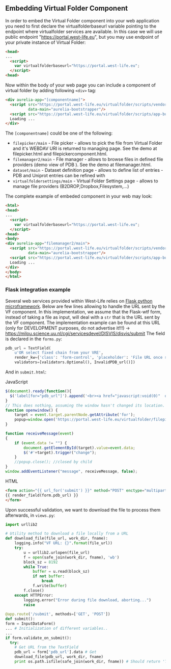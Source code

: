 ## Embedding Virtual Folder Component

In order to embed the Virtual Folder component into your web application you need to first declare the virtualfolderbaseurl variable pointing to the endpoint where virtualfolder services are available. In this case we will use public endpoint "https://portal.west-life.eu", but you may use endpoint of your private instance of Virtual Folder:
```html
<head>
...
  <script>
    var virtualfolderbaseurl="https://portal.west-life.eu";
  </script>
<head>
```

Now within the body of your web page you can include 
a component of virtual folder by adding following `<div>` tag:

```html
<div aurelia-app="[componentname]">
  <script src="https://portal.west-life.eu/virtualfolder/scripts/vendor-bundle.js"
          data-main="aurelia-bootstrapper"/>
  <script src="https://portal.west-life.eu/virtualfolder/scripts/app-bundle.js"/>
  Loading ...
</div>
```

The `[componentname]` could be one of the following:

* `filepicker/main` - File picker - allows to pick the file from Virtual Folder and it's WEBDAV URI is returned to managing page. See the demo at filepicker.html and filepickercomponent.html.
* `filemanager2/main` - File manager - allows to browse files in defined file providers \(demo view of PDB \). See the demo at filemanager.html.
* `dataset/main` - Dataset definition page - allows to define list of entries - PDB and Uniprot entries can be refined with
* `virtualfoldersettings/main` - Virtual Folder Settings page - allows to manage file providers \(B2DROP,Dropbox,Filesystem,...\)

The complete example of embeded component in your web may look:
```html
<html>
<head>
...
  <script>
    var virtualfolderbaseurl="https://portal.west-life.eu";
  </script>
<head>
<body>
<div aurelia-app="filemanager2/main">
  <script src="https://portal.west-life.eu/virtualfolder/scripts/vendor-bundle.js"
          data-main="aurelia-bootstrapper"/>
  <script src="https://portal.west-life.eu/virtualfolder/scripts/app-bundle.js"/>
  Loading ...
</div>
</body>
</html>
```

### Flask integration example

Several web services provided within West-Life relies on [Flask python microframework](http://flask.pocoo.org/). Below are few lines allowing to handle the URL sent by the VF component. In this implementation, we assume that the Flask-wtf form, instead of taking a file as input, will deal with a `str` that is the URL sent by the VF component. The implementation example can be found at this URL (only for DEVELOPMENT purposes, do not advertise it!!!) -> https://milou.science.uu.nl/cgi/servicesdevel/DISVIS/disvis/submit
The field is declared in the `forms.py`:

```python
pdb_url = TextField(
    u'OR select fixed chain from your VRE',
    render_kw={'class': 'form-control', 'placeholder': 'File URL once selected'},
    validators=[validators.Optional(), InvalidPDB_url()])
```

And in `submit.html`:

JavaScript
```js
$(document).ready(function(){
  $('label[for="pdb_url"]').append('<br><a href="javascript:void(0)"  onclick="openwindow(); return false;"> Choose VRE file.</a>')
}
// This does nothing, assuming the window hasn't changed its location.
function openwindow() {
    target = event.target.parentNode.getAttribute('for');
    popup=window.open('https://portal.west-life.eu/virtualfolder/filepickercomponent.html', 'newwindow', 'width=640, height=480');
}

function receiveMessage(event)
{
    if (event.data != "") {
        document.getElementById(target).value=event.data;
        $('#'+target).trigger("change");
    }
    //popup.close(); //closed by child
}
window.addEventListener("message", receiveMessage, false);
```

HTML
```html
<form action="{{ url_for('submit') }}" method="POST" enctype="multipart/form-data">
{{ render_field(form.pdb_url) }}
</form>
```

Upon successful validation, we want to download the file to process them afterwards, in `views.py`:

```python
import urllib2

# Utility method to download a file locally from a URL
def download_file(file_url, work_dir, fname):
    logging.info("VF URL: {}".format(file_url))
    try:
        u = urllib2.urlopen(file_url)
        f = open(safe_join(work_dir, fname), 'wb')
        block_sz = 8192
        while True:
            buffer = u.read(block_sz)
            if not buffer:
                break
            f.write(buffer)
        f.close()
    except HTTPError:
        logging.error("Error during file download, aborting...")
        raise
        
@app.route('/submit', methods=['GET', 'POST'])
def submit():
form = InputDataForm()
... # Initialization of different variables..
...
if form.validate_on_submit():
  try:
    # Get URL from the TextField
    pdb_url = form['pdb_url'].data # Get 
    download_file(pdb_url, work_dir, fname)
    print os.path.isfile(safe_join(work_dir, fname)) # Should return 'True'
```
